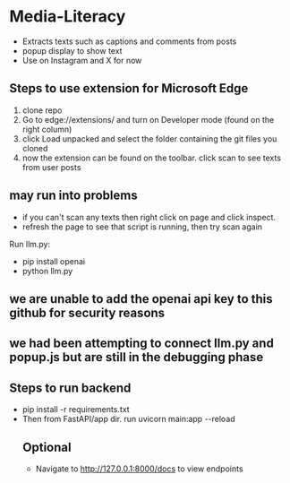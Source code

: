 # Media-Literacy

- Extracts texts such as captions and comments from posts
- popup display to show text
- Use on Instagram and X for now

## Steps to use extension for Microsoft Edge

1. clone repo
2. Go to edge://extensions/ and turn on Developer mode (found on the right column)
3. click Load unpacked and select the folder containing the git files you cloned
4. now the extension can be found on the toolbar. click scan to see texts from user posts

## may run into problems

- if you can't scan any texts then right click on page and click inspect.
- refresh the page to see that script is running, then try scan again

Run llm.py:
- pip install openai
- python llm.py
## we are unable to add the openai api key to this github for security reasons
## we had been attempting to connect llm.py and popup.js but are still in the debugging phase

## Steps to run backend
- pip install -r requirements.txt
- Then from FastAPI/app dir. run uvicorn main:app --reload
    ## Optional
    - Navigate to http://127.0.0.1:8000/docs to view endpoints
